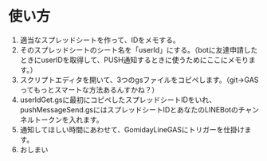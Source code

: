# 使い方

1. 適当なスプレッドシートを作って、IDをメモする。
1. そのスプレッドシートのシート名を「userId」にする。（botに友達申請したときにuserIDを取得して、PUSH通知するときに使うためにここにメモります。）
1. スクリプトエディタを開いて、3つのgsファイルをコピペします。（git→GASってもっとスマートな方法あるんすかね？）
1. userIdGet.gsに最初にコピペしたスプレッドシートIDをいれ、pushMessageSend.gsにはスプレッドシートIDとあなたのLINEBotのチャンネルトークンを入れます。
1. 通知してほしい時間にあわせて、GomidayLineGASにトリガーを仕掛けます。
1. おしまい
